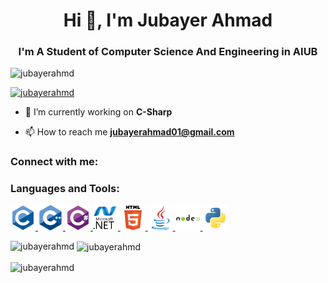 <h1 align="center">Hi 👋, I'm Jubayer Ahmad</h1>
<h3 align="center">I'm A Student of Computer Science And Engineering in AIUB</h3>

<p align="left"> <img src="https://komarev.com/ghpvc/?username=jubayerahmd&label=Profile%20views&color=0e75b6&style=flat" alt="jubayerahmd" /> </p>

<p align="left"> <a href="https://github.com//?username=jubayerahmd/github-profile-trophy"><img src="https://github-profile-trophy.vercel.app/?username=jubayerahmd" alt="jubayerahmd" /></a> </p>


- 🔭 I’m currently working on **C-Sharp**

- 📫 How to reach me **jubayerahmad01@gmail.com**

<h3 align="left">Connect with me:</h3>
<p align="left">
</p>

<h3 align="left">Languages and Tools:</h3>
<p align="left"> <a href="https://www.cprogramming.com/" target="_blank" rel="noreferrer"> <img src="https://raw.githubusercontent.com/devicons/devicon/master/icons/c/c-original.svg" alt="c" width="40" height="40"/> </a> <a href="https://www.w3schools.com/cpp/" target="_blank" rel="noreferrer"> <img src="https://raw.githubusercontent.com/devicons/devicon/master/icons/cplusplus/cplusplus-original.svg" alt="cplusplus" width="40" height="40"/> </a> <a href="https://www.w3schools.com/cs/" target="_blank" rel="noreferrer"> <img src="https://raw.githubusercontent.com/devicons/devicon/master/icons/csharp/csharp-original.svg" alt="csharp" width="40" height="40"/> </a> <a href="https://dotnet.microsoft.com/" target="_blank" rel="noreferrer"> <img src="https://raw.githubusercontent.com/devicons/devicon/master/icons/dot-net/dot-net-original-wordmark.svg" alt="dotnet" width="40" height="40"/> </a> <a href="https://www.w3.org/html/" target="_blank" rel="noreferrer"> <img src="https://raw.githubusercontent.com/devicons/devicon/master/icons/html5/html5-original-wordmark.svg" alt="html5" width="40" height="40"/> </a> <a href="https://www.java.com" target="_blank" rel="noreferrer"> <img src="https://raw.githubusercontent.com/devicons/devicon/master/icons/java/java-original.svg" alt="java" width="40" height="40"/> </a> <a href="https://nodejs.org" target="_blank" rel="noreferrer"> <img src="https://raw.githubusercontent.com/devicons/devicon/master/icons/nodejs/nodejs-original-wordmark.svg" alt="nodejs" width="40" height="40"/> </a> <a href="https://www.python.org" target="_blank" rel="noreferrer"> <img src="https://raw.githubusercontent.com/devicons/devicon/master/icons/python/python-original.svg" alt="python" width="40" height="40"/> </a> </p>

<p><img align="left" src="https://github-readme-stats.vercel.app/api/top-langs?username=jubayerahmd&show_icons=true&locale=en&layout=compact" alt="jubayerahmd" /></p>

<p>&nbsp;<img align="center" src="https://github-readme-stats.vercel.app/api?username=jubayerahmd&show_icons=true&locale=en" alt="jubayerahmd" /></p>

<p><img align="center" src="https://github-readme-streak-stats.herokuapp.com/?user=jubayerahmd&" alt="jubayerahmd" /></p>
